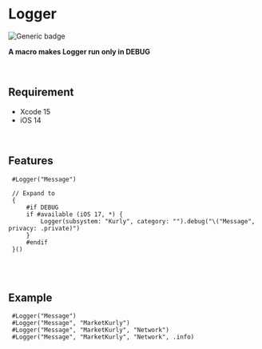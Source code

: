 # Logger 
![Generic badge](https://img.shields.io/badge/Swift-5.8-orange.svg)

**A macro makes Logger run only in DEBUG**

<br>

## Requirement
- Xcode 15
- iOS 14

<br>

## Features
    
     #Logger("Message")
    
     // Expand to
     {
         #if DEBUG
         if #available (iOS 17, *) {
             Logger(subsystem: "Kurly", category: "").debug("\("Message", privacy: .private)")
         }
         #endif
     }()

<br>
<br>
 
## Example

     #Logger("Message")
     #Logger("Message", "MarketKurly")
     #Logger("Message", "MarketKurly", "Network")
     #Logger("Message", "MarketKurly", "Network", .info)
